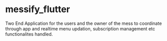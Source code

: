 # messify_flutter
Two End Application for the users and the owner of the mess to coordinate through app and realtime menu updation, subscription management etc functionalites handled.
